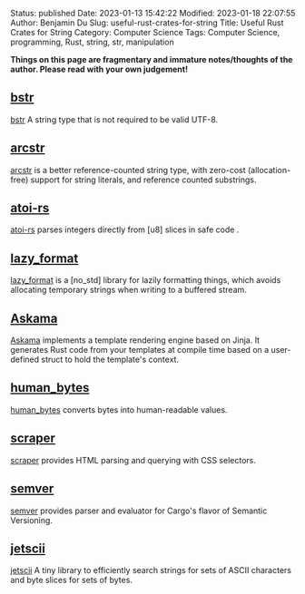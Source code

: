 Status: published
Date: 2023-01-13 15:42:22
Modified: 2023-01-18 22:07:55
Author: Benjamin Du
Slug: useful-rust-crates-for-string
Title: Useful Rust Crates for String
Category: Computer Science
Tags: Computer Science, programming, Rust, string, str, manipulation

**Things on this page are fragmentary and immature notes/thoughts of the author. Please read with your own judgement!**

## [bstr](https://crates.io/crates/bstr)
[bstr](https://crates.io/crates/bstr)
A string type that is not required to be valid UTF-8.

## [arcstr](https://crates.io/crates/arcstr)
[arcstr](https://crates.io/crates/arcstr)
is a better reference-counted string type, 
with zero-cost (allocation-free) support for string literals, and reference counted substrings.


## [atoi-rs](https://github.com/pacman82/atoi-rs)
[atoi-rs](https://github.com/pacman82/atoi-rs)
parses integers directly from [u8] slices in safe code
.

## [lazy_format](https://crates.io/crates/lazy_format)
[lazy_format](https://crates.io/crates/lazy_format)
is a [no_std] library for lazily formatting things,
which avoids allocating temporary strings 
when writing to a buffered stream. 

## [Askama](https://github.com/djc/askama)
[Askama](https://github.com/djc/askama)
implements a template rendering engine based on Jinja. 
It generates Rust code from your templates at compile time 
based on a user-defined struct to hold the template's context.

## [human_bytes](https://crates.io/crates/human_bytes)
[human_bytes](https://crates.io/crates/human_bytes)
converts bytes into human-readable values.

## [scraper](https://crates.io/crates/scraper)
[scraper](https://crates.io/crates/scraper)
provides HTML parsing and querying with CSS selectors.

## [semver](https://crates.io/crates/semver)
[semver](https://crates.io/crates/semver)
provides parser and evaluator for Cargo's flavor of Semantic Versioning.

## [jetscii](https://github.com/shepmaster/jetscii)
[jetscii](https://github.com/shepmaster/jetscii)
A tiny library to efficiently search strings for sets of ASCII characters 
and byte slices for sets of bytes.

